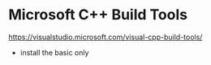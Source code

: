 
# Microsoft C++ Build Tools
https://visualstudio.microsoft.com/visual-cpp-build-tools/

- install the basic only